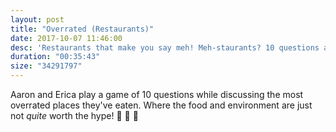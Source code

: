 ```yaml
---
layout: post
title: "Overrated (Restaurants)"
date: 2017-10-07 11:46:00
desc: 'Restaurants that make you say meh! Meh-staurants? 10 questions and food spots we think are overhyped.'
duration: "00:35:43"
size: "34291797"
---
```


Aaron and Erica play a game of 10 questions while discussing the most overrated places they've eaten. Where the food and environment are just not _quite_ worth the hype! 🥗 🌯 🍗
